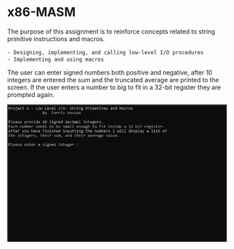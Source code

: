 # x86-MASM
The purpose of this assignment is to reinforce concepts related to string primitive instructions and macros.

    - Designing, implementing, and calling low-level I/O procedures
    - Implementing and using macros
The user can enter signed numbers both positive and negative, after 10 integers are entered the sum and the
truncated average are printed to the screen. If the user enters a number to big to fit in a 32-bit register
they are prompted again. 

![](https://github.com/hossanf/x86-MASM/blob/main/Low%20Level%20io.gif)
